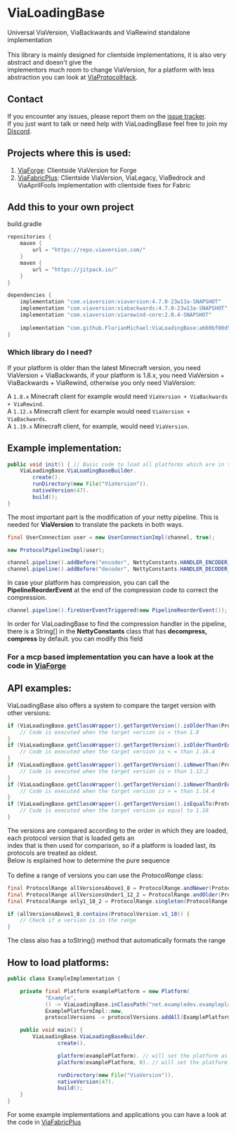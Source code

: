 # ViaLoadingBase
Universal ViaVersion, ViaBackwards and ViaRewind standalone implementation <br>
<br>
This library is mainly designed for clientside implementations, it is also very abstract and doesn't give the <br>
implementors much room to change ViaVersion, for a platform with less abstraction you can look at [ViaProtocolHack](https://github.com/RaphiMC/ViaProtocolHack).

## Contact
If you encounter any issues, please report them on the
[issue tracker](https://github.com/FlorianMichael/ViaLoadingBase/issues).  
If you just want to talk or need help with ViaLoadingBase feel free to join my
[Discord](https://discord.gg/BwWhCHUKDf).

## Projects where this is used:
1. [ViaForge](https://github.com/FlorianMichael/ViaForge): Clientside ViaVersion for Forge
2. [ViaFabricPlus](https://github.com/FlorianMichael/ViaFabricPlus): Clientside ViaVersion, ViaLegacy, ViaBedrock and ViaAprilFools implementation with clientside fixes for Fabric

## Add this to your own project
build.gradle
```groovy
repositories {
    maven {
        url = "https://repo.viaversion.com/"
    }
    maven {
        url = "https://jitpack.io/"
    }
}

dependencies {
    implementation "com.viaversion:viaversion:4.7.0-23w13a-SNAPSHOT"
    implementation "com.viaversion:viabackwards:4.7.0-23w13a-SNAPSHOT"
    implementation "com.viaversion:viarewind-core:2.0.4-SNAPSHOT"
    
    implementation "com.github.FlorianMichael:ViaLoadingBase:a660bf00d5" // https://jitpack.io/#FlorianMichael/ViaLoadingBase
}
```

### Which library do I need?
If your platform is older than the latest Minecraft version, you need ViaVersion + ViaBackwards, if your platform is 1.8.x,
you need ViaVersion + ViaBackwards + ViaRewind, otherwise you only need ViaVersion: <br>

A `1.8.x` Minecraft client for example would need `ViaVersion + ViaBackwards + ViaRewind`. <br>
A `1.12.x` Minecraft client for example would need `ViaVersion + ViaBackwards`. <br>
A `1.19.x` Minecraft client, for example, would need `ViaVersion`. <br>

## Example implementation:
```java
public void init() { // Basic code to load all platforms which are in the class path
    ViaLoadingBase.ViaLoadingBaseBuilder.
        create().
        runDirectory(new File("ViaVersion")).
        nativeVersion(47).
        build();
}
```

The most important part is the modification of your netty pipeline. This is needed for **ViaVersion** to translate the packets in both ways.
```java
final UserConnection user = new UserConnectionImpl(channel, true);

new ProtocolPipelineImpl(user);

channel.pipeline().addBefore("encoder", NettyConstants.HANDLER_ENCODER_NAME, new VLBViaEncodeHandler(user));
channel.pipeline().addBefore("decoder", NettyConstants.HANDLER_DECODER_NAME, new VLBViaDecodeHandler(user));
```
In case your platform has compression, you can call the **PipelineReorderEvent** at the end of the compression code to correct the compression.
```java
channel.pipeline().fireUserEventTriggered(new PipelineReorderEvent());
```
In order for ViaLoadingBase to find the compression handler in the pipeline, there is a String[] in the **NettyConstants** class that has **decompress, compress** by default. you can modify this field

### For a mcp based implementation you can have a look at the code in [ViaForge](https://github.com/FlorianMichael/ViaForge)

## API examples:
ViaLoadingBase also offers a system to compare the target version with other versions:
```java
if (ViaLoadingBase.getClassWrapper().getTargetVersion().isOlderThan(ProtocolVersion.v1_8)) {
    // Code is executed when the target version is < than 1.8
}
if (ViaLoadingBase.getClassWrapper().getTargetVersion().isOlderThanOrEqualTo(ProtocolVersion.v1_16_4)) {
    // Code is executed when the target version is < = than 1.16.4
}
if (ViaLoadingBase.getClassWrapper().getTargetVersion().isNewerThan(ProtocolVersion.v1_12_2)) {
    // Code is executed when the target version is > than 1.12.2
}
if (ViaLoadingBase.getClassWrapper().getTargetVersion().isNewerThanOrEqualTo(ProtocolVersion.v1_14_4)) {
    // Code is executed when the target version is > = than 1.14.4
}
if (ViaLoadingBase.getClassWrapper().getTargetVersion().isEqualTo(ProtocolVersion.v1_10)) {
    // Code is executed when the target version is equal to 1.10
}
```
The versions are compared according to the order in which they are loaded, each protocol version that is loaded gets an <br>
index that is then used for comparison, so if a platform is loaded last, its protocols are treated as oldest. <br>
Below is explained how to determine the pure sequence<br>
<br>
To define a range of versions you can use the *ProtocolRange* class:
```java
final ProtocolRange allVersionsAbove1_8 = ProtocolRange.andNewer(ProtocolVersion.v1_8);
final ProtocolRange allVersionsUnder1_12_2 = ProtocolRange.andOlder(ProtocolVersion.v1_12_2);
final ProtocolRange only1_18_2 = ProtocolRange.singleton(ProtocolRange.v1_18_2);

if (allVersionsAbove1_8.contains(ProtocolVersion.v1_10)) {
    // Check if a version is in the range
}
```
The class also has a toString() method that automatically formats the range

## How to load platforms:

```java
public class ExampleImplementation {

    private final Platform examplePlatform = new Platform(
            "Example",
            () -> ViaLoadingBase.inClassPath("net.exampledev.exampleplatform.ExamplePlatform"), // Checks if the platform class is in the class path
            ExamplePlatformImpl::new,
            protocolVersions -> protocolVersions.addAll(ExamplePlatformVersions.PROTOCOLS));

    public void main() {
        ViaLoadingBase.ViaLoadingBaseBuilder.
                create().

                platform(examplePlatform). // will set the platform as last 
                platform(examplePlatform, 0). // will set the platform as first 

                runDirectory(new File("ViaVersion")).
                nativeVersion(47).
                build();
    }
}
```

For some example implementations and applications you can have a look at the code in [ViaFabricPlus](https://github.com/FlorianMichael/ViaFabricPlus) 
